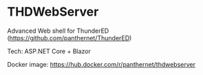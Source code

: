 # THDWebServer
Advanced Web shell for ThunderED (https://github.com/panthernet/ThunderED)

Tech: ASP.NET Core + Blazor

Docker image: https://hub.docker.com/r/panthernet/thdwebserver

